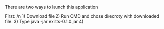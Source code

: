 There are two ways to launch this application

First:
/n 1) Download  file
2) Run CMD and chose direcroty with downloaded file.
3) Type java -jar exists-0.1.0.jar
4)
